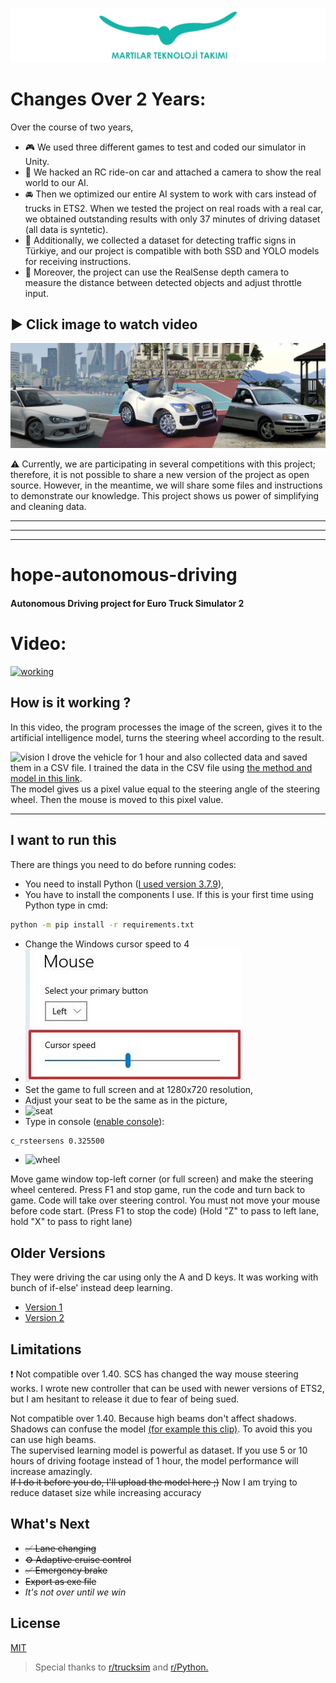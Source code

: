 [![banner](banner.jpg)](http://martilar.tk)
# Changes Over 2 Years:

Over the course of two years,

- :video_game: We used three different games to test and coded our simulator in Unity.
- :movie_camera: We hacked an RC ride-on car and attached a camera to show the real world to our AI.
- :oncoming_automobile: Then we optimized our entire AI system to work with cars instead of trucks in ETS2. When we tested the project on real roads with a real car, we obtained outstanding results with only 37 minutes of driving dataset (all data is syntetic).
- :stop_sign: Additionally, we collected a dataset for detecting traffic signs in Türkiye, and our project is compatible with both SSD and YOLO models for receiving instructions.
- :triangular_ruler: Moreover, the project can use the RealSense depth camera to measure the distance between detected objects and adjust throttle input.

## :arrow_forward: Click image to watch video

[![video](cb.png)](https://youtu.be/I_WLtq7Vhv4)

:warning: Currently, we are participating in several competitions with this project; therefore, it is not possible to share a new version of the project as open source. However, in the meantime, we will share some files and instructions to demonstrate our knowledge. This project shows us power of simplifying and cleaning data.

---
---
---

# hope-autonomous-driving

#### Autonomous Driving project for Euro Truck Simulator 2

# Video:

[![working](thumbnail.png)](https://youtu.be/xuVT6097cig)

## How is it working ?

In this video, the program processes the image of the screen, gives it to the artificial intelligence model, turns the steering wheel according to the result.

![vision](1.png)
I drove the vehicle for 1 hour and also collected data and saved them in a CSV file. I trained the data in the CSV file using [the method and model in this link](https://vijayabhaskar96.medium.com/tutorial-on-keras-flow-from-dataframe-1fd4493d237c).   
The model gives us a pixel value equal to the steering angle of the steering wheel. Then the mouse is moved to this pixel value.

----

## I want to run this

There are things you need to do before running codes:
- You need to install Python ([I used version 3.7.9](https://www.python.org/ftp/python/3.7.9/python-3.7.9-amd64.exe)),
- You have to install the components I use. If this is your first time using Python type in cmd:
```bash
python -m pip install -r requirements.txt
```
- Change the Windows cursor speed to 4
- ![cursor](cursor.jpg)
- Set the game to full screen and at 1280x720 resolution,
- Adjust your seat to be the same as in the picture,
- ![seat](2.png)
- Type in console ([enable console](https://forum.scssoft.com/viewtopic.php?t=61852)):
```bash
c_rsteersens 0.325500
```
- ![wheel](3.png)

Move game window top-left corner (or full screen) and make the steering wheel centered. Press F1 and stop game, run the code and turn back to game. Code will take over steering control. You must not move your mouse before code start.
(Press F1 to stop the code) (Hold "Z" to pass to left lane, hold "X" to pass to right lane)

## Older Versions
They were driving the car using only the A and D keys. It was working with bunch of if-else' instead deep learning. 
  - [Version 1](https://www.instagram.com/p/CJ3B53Dp0hC/)
  - [Version 2](https://www.instagram.com/p/CJ_LCKqpxc_/)
  
## Limitations
:exclamation: Not compatible over 1.40. SCS has changed the way mouse steering works. I wrote new controller that can be used with newer versions of ETS2, but I am hesitant to release it due to fear of being sued.

Not compatible over 1.40. Because high beams don't affect shadows.  
Shadows can confuse the model [(for example this clip)](https://drive.google.com/file/d/1aLDsOZm6rvWgT6dJnb04MZIDKJk0hzMj/view?usp=sharing). To avoid this you can use high beams.  
The supervised learning model is powerful as dataset. If you use 5 or 10 hours of driving footage instead of 1 hour, the model performance will increase amazingly.  
~~If I do it before you do, I'll upload the model here ;)~~ Now I am trying to reduce dataset size while increasing accuracy

## What's Next

  - ~~:white_check_mark: Lane changing~~
  - ~~:gear: Adaptive cruise control~~
  - ~~:white_check_mark: Emergency brake~~
  - ~~Export as exe file~~  
  - *It's not over until we win*

## License
[MIT](LICENSE)
> Special thanks to [r/trucksim](https://www.reddit.com/r/trucksim/comments/kyiv2v/i_made_an_autosteering_project_with_python/) and [r/Python.](https://www.reddit.com/r/Python/comments/lgvojf/i_made_autosteering_project/)
